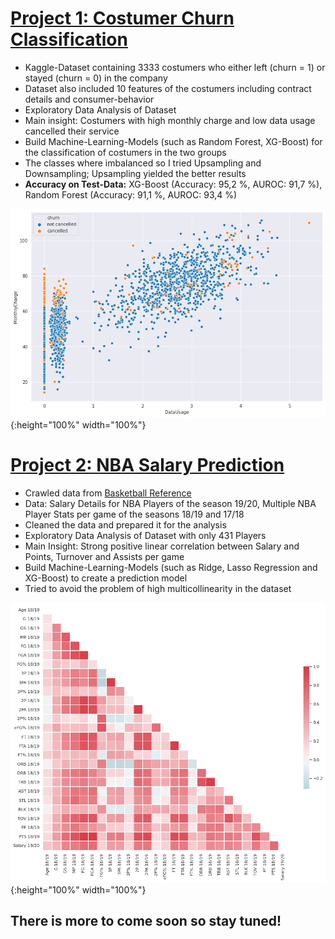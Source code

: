 # [Project 1: Costumer Churn Classification](https://github.com/abdumaa/Customer-churn-Classification)
* Kaggle-Dataset containing 3333 costumers who either left (churn = 1) or stayed (churn = 0) in the company
* Dataset also included 10 features of the costumers including contract details and consumer-behavior
* Exploratory Data Analysis of Dataset
* Main insight: Costumers with high monthly charge and low data usage cancelled their service
* Build Machine-Learning-Models (such as Random Forest, XG-Boost) for the classification of costumers in the two groups
* The classes where imbalanced so I tried Upsampling and Downsampling; Upsampling yielded the better results
* **Accuracy on Test-Data:** XG-Boost (Accuracy: 95,2 %, AUROC: 91,7 %), Random Forest (Accuracy: 91,1 %, AUROC: 93,4 %)
  
    
![](/scatterplot.png){:height="100%" width="100%"}
  
    
   
# [Project 2: NBA Salary Prediction](https://github.com/abdumaa/NBA-Salary-Prediction)
* Crawled data from [Basketball Reference](https://www.basketball-reference.com)
* Data: Salary Details for NBA Players of the season 19/20, Multiple NBA Player Stats per game of the seasons 18/19 and 17/18
* Cleaned the data and prepared it for the analysis
* Exploratory Data Analysis of Dataset with only 431 Players
* Main Insight: Strong positive linear correlation between Salary and Points, Turnover and Assists per game 
* Build Machine-Learning-Models (such as Ridge, Lasso Regression and XG-Boost) to create a prediction model
* Tried to avoid the problem of high multicollinearity in the dataset
  
  
![](/heatmap.png){:height="100%" width="100%"}
  
  
  
## There is more to come soon so stay tuned!

